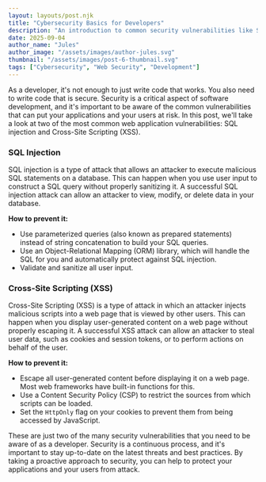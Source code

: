 ```yaml
---
layout: layouts/post.njk
title: "Cybersecurity Basics for Developers"
description: "An introduction to common security vulnerabilities like SQL injection and Cross-Site Scripting (XSS), and how to protect your applications."
date: 2025-09-04
author_name: "Jules"
author_image: "/assets/images/author-jules.svg"
thumbnail: "/assets/images/post-6-thumbnail.svg"
tags: ["Cybersecurity", "Web Security", "Development"]
---
```


As a developer, it's not enough to just write code that works. You also need to write code that is secure. Security is a critical aspect of software development, and it's important to be aware of the common vulnerabilities that can put your applications and your users at risk. In this post, we'll take a look at two of the most common web application vulnerabilities: SQL injection and Cross-Site Scripting (XSS).

### SQL Injection

SQL injection is a type of attack that allows an attacker to execute malicious SQL statements on a database. This can happen when you use user input to construct a SQL query without properly sanitizing it. A successful SQL injection attack can allow an attacker to view, modify, or delete data in your database.

**How to prevent it:**
- Use parameterized queries (also known as prepared statements) instead of string concatenation to build your SQL queries.
- Use an Object-Relational Mapping (ORM) library, which will handle the SQL for you and automatically protect against SQL injection.
- Validate and sanitize all user input.

### Cross-Site Scripting (XSS)

Cross-Site Scripting (XSS) is a type of attack in which an attacker injects malicious scripts into a web page that is viewed by other users. This can happen when you display user-generated content on a web page without properly escaping it. A successful XSS attack can allow an attacker to steal user data, such as cookies and session tokens, or to perform actions on behalf of the user.

**How to prevent it:**
- Escape all user-generated content before displaying it on a web page. Most web frameworks have built-in functions for this.
- Use a Content Security Policy (CSP) to restrict the sources from which scripts can be loaded.
- Set the `HttpOnly` flag on your cookies to prevent them from being accessed by JavaScript.

These are just two of the many security vulnerabilities that you need to be aware of as a developer. Security is a continuous process, and it's important to stay up-to-date on the latest threats and best practices. By taking a proactive approach to security, you can help to protect your applications and your users from attack.
